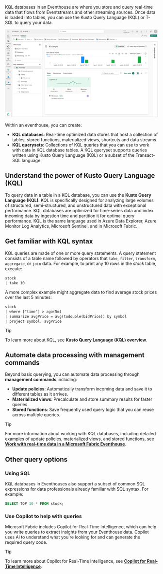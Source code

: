 KQL databases in an Eventhouse are where you store and query real-time data that flows from Eventstreams and other streaming sources. Once data is loaded into tables, you can use the Kusto Query Language (KQL) or T-SQL to query your data.

![Screenshot of an Eventhouse in Microsoft Fabric.](../media/eventhouse.png)

Within an eventhouse, you can create:

- **KQL databases**: Real-time optimized data stores that host a collection of tables, stored functions, materialized views, shortcuts and data streams.
- **KQL querysets**: Collections of KQL queries that you can use to work with data in KQL database tables. A KQL queryset supports queries written using Kusto Query Language (KQL) or a subset of the Transact-SQL language.

## Understand the power of Kusto Query Language (KQL)

To query data in a table in a KQL database, you can use the **Kusto Query Language (KQL)**. KQL is specifically designed for analyzing large volumes of structured, semi-structured, and unstructured data with exceptional performance. KQL databases are optimized for time-series data and index incoming data by ingestion time and partition it for optimal query performance. KQL is the same language used in Azure Data Explorer, Azure Monitor Log Analytics, Microsoft Sentinel, and in Microsoft Fabric.

## Get familiar with KQL syntax

KQL queries are made of one or more query statements. A query statement consists of a table name followed by operators that `take`, `filter`, `transform`, `aggregate`, or `join` data. For example, to print any 10 rows in the *stock* table, execute:

```kql
stock
| take 10
```

A more complex example might aggregate data to find average stock prices over the last 5 minutes:

```kql
stock
| where ["time"] > ago(5m)
| summarize avgPrice = avg(todouble(bidPrice)) by symbol
| project symbol, avgPrice
```

> [!TIP]
> To learn more about KQL, see **[Kusto Query Language (KQL) overview](/kusto/query/)**.

## Automate data processing with management commands

Beyond basic querying, you can automate data processing through **management commands** including:

- **Update policies**: Automatically transform incoming data and save it to different tables as it arrives.
- **Materialized views**: Precalculate and store summary results for faster queries.
- **Stored functions**: Save frequently used query logic that you can reuse across multiple queries.

> [!TIP]
> For more information about working with KQL databases, including detailed examples of update policies, materialized views, and stored functions, see **[Work with real-time data in a Microsoft Fabric Eventhouse](/training/modules/query-data-kql-database-microsoft-fabric/)**.

## Other query options

### Using SQL

KQL databases in Eventhouses also support a subset of common SQL expressions for data professionals already familiar with SQL syntax. For example:

```sql
SELECT TOP 10 * FROM stock;
```

### Use Copilot to help with queries

Microsoft Fabric includes Copilot for Real-Time Intelligence, which can help you write queries to extract insights from your Eventhouse data. Copilot uses AI to understand what you're looking for and can generate the required query code.

> [!TIP]
> To learn more about Copilot for Real-Time Intelligence, see **[Copilot for Real-Time Intelligence](fabric/real-time-intelligence/copilot-writing-queries)**.
